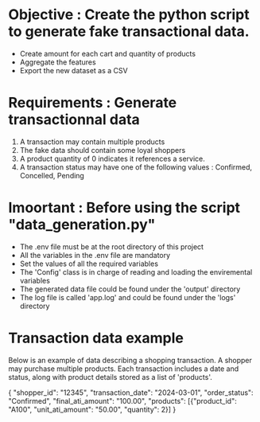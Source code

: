 # Objective : Create the python script to generate fake transactional data.
- Create amount for each cart and quantity of products
- Aggregate the features
- Export the new dataset as a CSV

# Requirements : Generate transactionnal data
1. A transaction may contain multiple products
2. The fake data should contain some loyal shoppers
3. A product quantity of 0 indicates it references a service.
4. A transaction status may have one of the following values : Confirmed, Concelled, Pending

# Imoortant : Before using the script "data_generation.py"

 - The .env file must be at the root directory of this project
 - All the variables in the .env file are mandatory 
 - Set the values of all the required variables 
 - The 'Config' class is in charge of reading and loading the enviremental variables
 - The generated data file could be found under the 'output' directory
 - The log file is called 'app.log' and could be found under the 'logs' directory

# Transaction data example 

Below is an example of data describing a shopping transaction. A shopper may purchase multiple products. Each transaction includes a date and status, along with product details stored as a list of 'products'.

{ "shopper_id": "12345", "transaction_date": "2024-03-01", "order_status": "Confirmed",
"final_ati_amount": "100.00", "products": [{"product_id": "A100", "unit_ati_amount":
"50.00", "quantity": 2}] }

